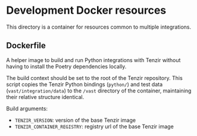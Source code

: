 # Development Docker resources

This directory is a container for resources common to multiple integrations.

## Dockerfile

A helper image to build and run Python integrations with Tenzir without having to
install the Poetry dependencies locally.

The build context should be set to the root of the Tenzir repository. This script
copies the Tenzir Python bindings (`python/`) and test data
(`vast/integration/data`) to the `/vast` directory of the container, maintaining
their relative structure identical.

Build arguments:
- `TENZIR_VERSION`: version of the base Tenzir image
- `TENZIR_CONTAINER_REGISTRY`: registry url of the base Tenzir image
